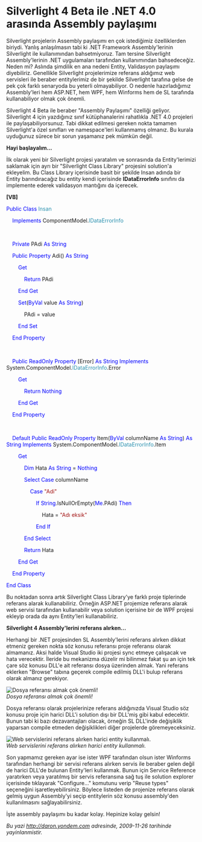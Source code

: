 # Silverlight 4 Beta ile .NET 4.0 arasında Assembly paylaşımı 

Silverlight projelerin Assembly paylaşımı en çok istediğimiz
özelliklerden biriydi. Yanlış anlaşılmasın tabi ki .NET Framework
Assembly'lerinin Silverlight ile kullanımından bahsetmiyoruz. Tam
tersine Silverlight Assembly'lerinin .NET uygulamaları tarafından
kullanımından bahsedeceğiz. Neden mi? Aslında şimdilik en ana nedeni
Entity, Validasyon paylaşımı diyebiliriz. Genellikle Silverlight
projelerimize referans aldığımız web servisleri ile beraber
entitylerimiz de bir şekilde Silverlight tarafına gelse de pek çok
farklı senaryoda bu yeterli olmayabiliyor. O nedenle hazırladığımız
Assembly'leri hem ASP.NET, hem WPF, hem Winforms hem de SL tarafında
kullanabiliyor olmak çok önemli.

Silverlight 4 Beta ile beraber "Assembly Paylaşımı" özelliği geliyor.
Silverlight 4 için yazdığınız sınıf kütüphanalerini rahatlıkla .NET 4.0
projeleri ile paylaşabiliyorsunuz. Tabi dikkat edilmesi gereken nokta
tamamen Silverlight'a özel sınıfları ve namespace'leri kullanmamış
olmanız. Bu kurala uyduğunuz sürece bir sorun yaşamanız pek mümkün
değil.

**Hayi başlayalım...**

İlk olarak yeni bir Silverlight projesi yaratalım ve sonrasında da
Entity'lerimizi saklamak için ayrı bir "Silverlight Class Library"
projesini solution'a ekleyelim. Bu Class Library içerisinde basit bir
şekilde Insan adında bir Entity barındıracağız bu entity kendi
içerisinde **IDataErrorInfo** sınıfını da implemente ederek validasyon
mantığını da içerecek.

**[VB]**

<span style="color: blue;">Public</span> <span
style="color: blue;">Class</span> <span
style="color: #2b91af;">Insan</span>

    <span style="color: blue;">Implements</span> ComponentModel.<span
style="color: #2b91af;">IDataErrorInfo</span>

 

    <span style="color: blue;">Private</span> PAdi <span
style="color: blue;">As</span> <span style="color: blue;">String</span>

    <span style="color: blue;">Public</span> <span
style="color: blue;">Property</span> Adi() <span
style="color: blue;">As</span> <span style="color: blue;">String</span>

        <span style="color: blue;">Get</span>

            <span style="color: blue;">Return</span> PAdi

        <span style="color: blue;">End</span> <span
style="color: blue;">Get</span>

        <span style="color: blue;">Set</span>(<span
style="color: blue;">ByVal</span> value <span
style="color: blue;">As</span> <span style="color: blue;">String</span>)

            PAdi = value

        <span style="color: blue;">End</span> <span
style="color: blue;">Set</span>

    <span style="color: blue;">End</span> <span
style="color: blue;">Property</span>

 

    <span style="color: blue;">Public</span> <span
style="color: blue;">ReadOnly</span> <span
style="color: blue;">Property</span> [Error] <span
style="color: blue;">As</span> <span style="color: blue;">String</span>
<span style="color: blue;">Implements</span> System.ComponentModel.<span
style="color: #2b91af;">IDataErrorInfo</span>.Error

        <span style="color: blue;">Get</span>

            <span style="color: blue;">Return</span> <span
style="color: blue;">Nothing</span>

        <span style="color: blue;">End</span> <span
style="color: blue;">Get</span>

    <span style="color: blue;">End</span> <span
style="color: blue;">Property</span>

 

    <span style="color: blue;">Default</span> <span
style="color: blue;">Public</span> <span
style="color: blue;">ReadOnly</span> <span
style="color: blue;">Property</span> Item(<span
style="color: blue;">ByVal</span> columnName <span
style="color: blue;">As</span> <span style="color: blue;">String</span>)
<span style="color: blue;">As</span> <span
style="color: blue;">String</span> <span
style="color: blue;">Implements</span> System.ComponentModel.<span
style="color: #2b91af;">IDataErrorInfo</span>.Item

        <span style="color: blue;">Get</span>

            <span style="color: blue;">Dim</span> Hata <span
style="color: blue;">As</span> <span style="color: blue;">String</span>
= <span style="color: blue;">Nothing</span>

            <span style="color: blue;">Select</span> <span
style="color: blue;">Case</span> columnName

                <span style="color: blue;">Case</span> <span
style="color: #a31515;">"Adi"</span>

                    <span style="color: blue;">If</span> <span
style="color: blue;">String</span>.IsNullOrEmpty(<span
style="color: blue;">Me</span>.PAdi) <span
style="color: blue;">Then</span>

                        Hata = <span style="color: #a31515;">"Adı
eksik"</span>

                    <span style="color: blue;">End</span> <span
style="color: blue;">If</span>

            <span style="color: blue;">End</span> <span
style="color: blue;">Select</span>

            <span style="color: blue;">Return</span> Hata

        <span style="color: blue;">End</span> <span
style="color: blue;">Get</span>

    <span style="color: blue;">End</span> <span
style="color: blue;">Property</span>

<span style="color: blue;">End</span> <span
style="color: blue;">Class</span>

Bu noktadan sonra artık Silverlight Class Library'ye farklı proje
tiplerinde referans alarak kullanabiliriz. Örneğin ASP.NET projemize
referans alarak web servisi tarafından kullanabilir veya solution
içerisine bir de WPF projesi ekleyip orada da aynı Entity'leri
kullanabiliriz.

**Silverlight 4 Assembly'lerini referans alırken...**

Herhangi bir .NET projesinden SL Assembly'lerini referans alırken dikkat
etmeniz gereken nokta söz konusu referansı proje referansı olarak
almamanız. Aksi halde Visual Studio iki projesi sync etmeye çalışacak ve
hata verecektir. İleride bu mekanizma düzelir mi bilinmez fakat şu an
için tek çare söz konusu DLL'e ait referansı dosya üzerinden almak. Yani
referans eklerken "Browse" tabına geçerek compile edilmiş DLL'i bulup
referans olarak almanız gerekiyor.

![Dosya referansı almak çok
önemli!](../media/Silverlight_4_Beta_ile_NET_4_0_arasinda_Assembly_paylasimi/25112009_1.png)\
*Dosya referansı almak çok önemli!*

Dosya referansı olarak projelerinize referans aldığınızda Visual Studio
söz konusu proje için harici DLL'i solution dışı bir DLL'miş gibi kabul
edecektir. Bunun tabi ki bazı dezavantajları olacak, örneğin SL DLL'inde
değişiklik yaparsan compile etmeden değişiklikleri diğer projelerde
göremeyeceksiniz.

![Web servislerini referans alırken harici entity
kullanmalı.](../media/Silverlight_4_Beta_ile_NET_4_0_arasinda_Assembly_paylasimi/25112009_2.png)\
*Web servislerini referans alırken harici entity kullanmalı.*

Son yapmamız gereken ayar ise ister WPF tarafından olsun ister Winforms
tarafından herhangi bir servisi referans alırken servis ile beraber
gelen değil de harici DLL'de bulunan Entity'leri kullanmak. Bunun için
Service Reference yaratırken veya yaratılmış bir servis referansına sağ
tuş ile solution explorer içerisinde tıklayarak "Configure..." komutunu
verip "Reuse types" seçeneğini işaretleyebilirsiniz. Böylece listeden de
projenize referans olarak gelmiş uygun Assembly'yi seçip entitylerin söz
konusu assembly'den kullanılmasını sağlayabilirsiniz.

İşte assembly paylaşımı bu kadar kolay. Hepinize kolay gelsin!


*Bu yazi http://daron.yondem.com adresinde, 2009-11-26 tarihinde yayinlanmistir.*